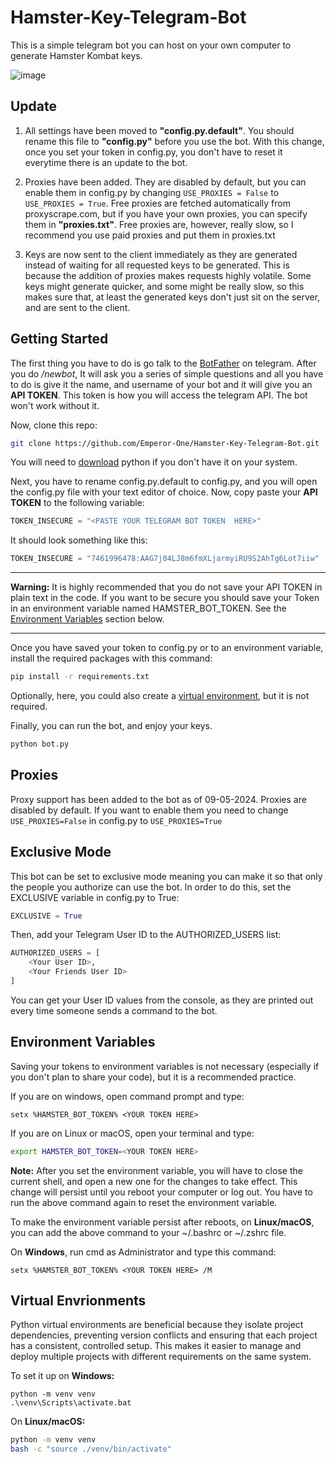 # Hamster-Key-Telegram-Bot

This is a simple telegram bot you can host on your own computer to generate 
Hamster Kombat keys.

![image](https://github.com/user-attachments/assets/52d2ef28-9fca-4d34-b927-3d2dc178312f)


## Update

1. All settings have been moved to **"config.py.default"**. You should rename this file to
**"config.py"** before you use the bot. With this change, once you set your token in config.py, 
you don't have to reset it everytime there is an update to the bot. 

2. Proxies have been added. They are disabled by default, but you can enable them in config.py
by changing `USE_PROXIES = False` to `USE_PROXIES = True`. Free proxies are fetched automatically
from proxyscrape.com, but if you have your own proxies, you can specify them in **"proxies.txt"**.
Free proxies are, however, really slow, so I recommend you use paid proxies and put them in
proxies.txt

3. Keys are now sent to the client immediately as they are generated instead of waiting for all
requested keys to be generated. This is because the addition of proxies makes requests highly 
volatile. Some keys might generate quicker, and some might be really slow, so this makes sure
that, at least the generated keys don't just sit on the server, and are sent to the client.


## Getting Started

The first thing you have to do is go talk to the [BotFather](https://t.me/BotFather) on telegram.
After you do _/newbot_, It will ask you a series of simple questions and all you
have to do is give it the name, and username of your bot and it will give you
an **API TOKEN**. This token is how you will access the telegram API. The bot
won't work without it.

Now, clone this repo:
```sh
git clone https://github.com/Emperor-One/Hamster-Key-Telegram-Bot.git
```
You will need to [download](https://www.python.org/downloads/) python if you don't have it on your system.

Next, you have to rename config.py.default to config.py, and you will open the config.py file with your text editor of choice.
Now, copy paste your **API TOKEN** to the following variable:
```python
TOKEN_INSECURE = "<PASTE YOUR TELEGRAM BOT TOKEN  HERE>"
```
It should look something like this:
```python
TOKEN_INSECURE = "7461996478:AAG7j04LJ8m6fmXLjarmyiRU9S2AhTg6Lot7iiw"
```
---
**Warning:** It is highly recommended that you do not save your API TOKEN in plain text
in the code. If you want to be secure you should save your Token in an environment
variable named HAMSTER\_BOT\_TOKEN. See the [Environment Variables](#environment-variables)
section below.

---

Once you have saved your token to config.py or to an environment variable, install the required packages with this command:
```sh
pip install -r requirements.txt
```

Optionally, here, you could also create a [virtual environment](#virtual-envrionemnts), but it is not required.

Finally, you can run the bot, and enjoy your keys.
```sh
python bot.py
```

## Proxies

Proxy support has been added to the bot as of 09-05-2024. Proxies are disabled by default. If you want to enable them you
need to change `USE_PROXIES=False` in config.py to `USE_PROXIES=True`

## Exclusive Mode
This bot can be set to exclusive mode meaning you can make it so that only the people you authorize can use
the bot.
In order to do this, set the EXCLUSIVE variable in config.py to True:
```python
EXCLUSIVE = True
```
Then, add your Telegram User ID to the AUTHORIZED_USERS list:
```python
AUTHORIZED_USERS = [
    <Your User ID>,
    <Your Friends User ID>
]
```
You can get your User ID values from the console, as they are printed out every time
someone sends a command to the bot.

## Environment Variables
Saving your tokens to environment variables is not necessary (especially if you don't plan to share your code), 
but it is a recommended practice.

If you are on windows, open command prompt and type:
```batch
setx %HAMSTER_BOT_TOKEN% <YOUR TOKEN HERE>
```
If you are on Linux or macOS, open your terminal and type:
```sh
export HAMSTER_BOT_TOKEN=<YOUR TOKEN HERE>
```

**Note:** After you set the environment variable, you will have to close the current shell, and open a new one
for the changes to take effect. This change will persist until you reboot your computer
or log out. You have to run the above command again to reset the environment variable.

To make the environment variable persist after reboots, on **Linux/macOS**, you can add the above command
to your ~/.bashrc or ~/.zshrc file.

On **Windows**, run cmd as Administrator and type this command:
```batch
setx %HAMSTER_BOT_TOKEN% <YOUR TOKEN HERE> /M
```

## Virtual Envrionments
Python virtual environments are beneficial because they isolate project dependencies, preventing version conflicts and ensuring that each project has a consistent, controlled setup. This makes it easier to manage and deploy multiple projects with different requirements on the same system.

To set it up on **Windows:**
```batch
python -m venv venv
.\venv\Scripts\activate.bat
```
On **Linux/macOS:**
```sh
python -m venv venv
bash -c "source ./venv/bin/activate"
```
